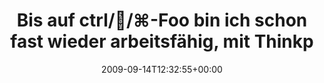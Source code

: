 ---
retweeted: false
source: <a href="http://twitter.com" rel="nofollow">Twitter Web Client</a>
entities:
  hashtags:
  - text: macbookcrashwoche
    indices:
    - '90'
    - '108'
  symbols: []
  user_mentions: []
  urls: []
display_text_range:
- '0'
- '108'
favorite_count: '0'
id_str: '3979047181'
truncated: false
retweet_count: '0'
id: '3979047181'
created_at: Mon Sep 14 12:32:55 +0000 2009
favorited: false
full_text: 'Bis auf ctrl//⌘-Foo bin ich schon fast wieder arbeitsfähig, mit Thinkpad,
  Ubuntu + Fish. #macbookcrashwoche'
lang: de
tags:
- macbookcrashwoche
- pesos/twitter
date: '2009-09-14T12:32:55+00:00'
src: https://twitter.com/bascht/status/3979047181
original_url: https://twitter.com/bascht/status/3979047181
type: twitter_tweet
text: 'Bis auf ctrl//⌘-Foo bin ich schon fast wieder arbeitsfähig, mit Thinkpad,
  Ubuntu + Fish. #macbookcrashwoche'
title: Bis auf ctrl//⌘-Foo bin ich schon fast wieder arbeitsfähig, mit Thinkp

---